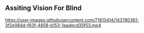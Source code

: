 ## Assiting Vision For Blind


https://user-images.githubusercontent.com/71813414/143780361-3f2e084d-f63f-4858-b153-1eadecd35f53.mp4

